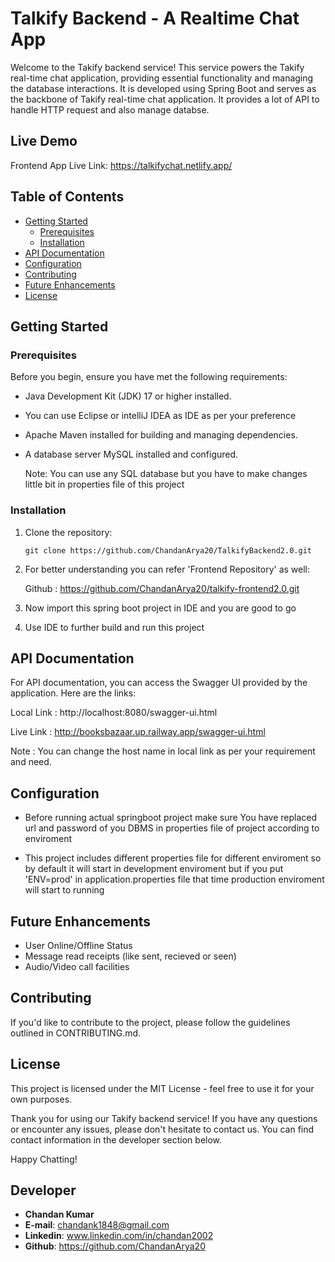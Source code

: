 # Talkify Backend - A Realtime Chat App

Welcome to the Takify backend service! This service powers the Takify real-time chat application, providing essential functionality and managing the database interactions.
It is developed using Spring Boot and serves as the backbone of Takify real-time chat application.
It provides a lot of API to handle HTTP request and also manage databse.

## Live Demo

Frontend App Live Link: https://talkifychat.netlify.app/

## Table of Contents

- [Getting Started](#getting-started)
  - [Prerequisites](#prerequisites)
  - [Installation](#installation)
- [API Documentation](#api-documentation)
- [Configuration](#configuration)
- [Contributing](#contributing)
- [Future Enhancements](#future-enhancements)
- [License](#license)

## Getting Started

### Prerequisites

Before you begin, ensure you have met the following requirements:

- Java Development Kit (JDK) 17 or higher installed.
- You can use Eclipse or intelliJ IDEA as IDE as per your preference
- Apache Maven installed for building and managing dependencies.
- A database server MySQL installed and configured.
  
  Note: You can use any SQL database but you have to make changes little bit in properties file of this project


### Installation

1. Clone the repository:

   ```shell
   git clone https://github.com/ChandanArya20/TalkifyBackend2.0.git
   ```
   
2. For better understanding you can refer 'Frontend Repository' as well:
  
   Github : https://github.com/ChandanArya20/talkify-frontend2.0.git
   
4. Now import this spring boot project in IDE and you are good to go
   
5. Use IDE to further build and run this project

## API Documentation
For API documentation, you can access the Swagger UI provided by the application. Here are the links:

Local Link : http://localhost:8080/swagger-ui.html

Live Link : http://booksbazaar.up.railway.app/swagger-ui.html

Note : You can change the host name in local link as per your requirement and need.

## Configuration

- Before running actual springboot project make sure You have replaced url and password of you DBMS in properties file of project according to enviroment

- This project includes different properties file for different enviroment so by default it will start in development enviroment but if you put 'ENV=prod' in application.properties file that time production enviroment will start to running

## Future Enhancements
- User Online/Offline Status
- Message read receipts (like sent, recieved or seen) 
- Audio/Video call facilities

## Contributing
If you'd like to contribute to the project, please follow the guidelines outlined in CONTRIBUTING.md.

## License
This project is licensed under the MIT License - feel free to use it for your own purposes.

Thank you for using our Takify backend service! If you have any questions or encounter any issues, please don't hesitate to contact us. You can find contact information in the developer section below.

Happy Chatting!

## Developer 
- **Chandan Kumar**
- **E-mail**: chandank1848@gmail.com
- **Linkedin**: www.linkedin.com/in/chandan2002
- **Github**: https://github.com/ChandanArya20
